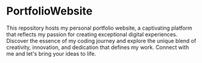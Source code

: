 # PortfolioWebsite
This repository hosts my personal portfolio website, a captivating platform that reflects my passion for creating exceptional digital experiences. Discover the essence of my coding journey and explore the unique blend of creativity, innovation, and dedication that defines my work. Connect with me and let's bring your ideas to life.
